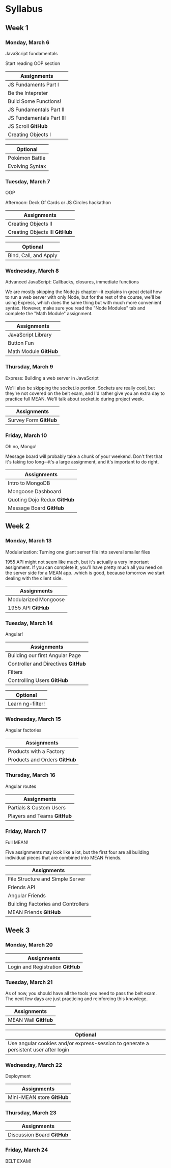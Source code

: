 # Syllabus 

## Week 1

### Monday, March 6

JavaScript fundamentals

Start reading OOP section

Assignments| 
---| 
JS Fundaments Part I| 
Be the Intepreter| 
Build Some Functions!| 
JS Fundamentals Part II| 
JS Fundamentals Part III| 
JS Scroll **GitHub**| 
Creating Objects I| 

Optional|
---|
Pok&#233;mon Battle|
Evolving Syntax|

### Tuesday, March 7

OOP

Afternoon: Deck Of Cards or JS Circles hackathon

Assignments|
---|
Creating Objects II|
Creating Objects III **GitHub**|

Optional|
---|
Bind, Call, and Apply|


### Wednesday, March 8

Advanced JavaScript: Callbacks, closures, immediate functions

We are mostly skipping the Node.js chapter--it explains in great detail how to run a web server with only Node, but for the rest of the course, we'll be using Express, which does the same thing but with much more convenient syntax.  However, make sure you read the "Node Modules" tab and complete the "Math Module" assignment.

Assignments|
---|
JavaScript Library|
Button Fun|
Math Module **GitHub**|

### Thursday, March 9

Express: Building a web server in JavaScript

We'll also be skipping the socket.io portion.  Sockets are really cool, but they're not covered on the belt exam, and I'd rather give you an extra day to practice full MEAN.  We'll talk about socket.io during project week.

Assignments|
---|
Survey Form **GitHub**|


### Friday, March 10

Oh no, Mongo!

Message board will probably take a chunk of your weekend.  Don't fret that it's taking too long--it's a large assignment, and it's important to do right.

Assignments|
---|
Intro to MongoDB|
Mongoose Dashboard|
Quoting Dojo Redux **GitHub**|
Message Board **GitHub**|

## Week 2

### Monday, March 13

Modularization: Turning one giant server file into several smaller files

1955 API might not seem like much, but it's actually a very important assignment.  If you can complete it, you'll have pretty much all you need on the server side for a MEAN app...which is good, because tomorrow we start dealing with the client side.

Assignments|
---|
Modularized Mongoose|
1955 API **GitHub**|



### Tuesday, March 14

Angular!

Assignments|
---|
Building our first Angular Page|
Controller and Directives **GitHub**|
Filters|
Controlling Users **GitHub**|

Optional|
---|
Learn ng-filter!|


### Wednesday, March 15

Angular factories

Assignments|
---|
Products with a Factory|
Products and Orders **GitHub**|

### Thursday, March 16

Angular routes

Assignments|
---|
Partials & Custom Users|
Players and Teams **GitHub**|


### Friday, March 17

Full MEAN!

Five assignments may look like a lot, but the first four are all building individual pieces that are combined into MEAN Friends.

Assignments|
---|
File Structure and Simple Server|
Friends API|
Angular Friends|
Building Factories and Controllers|
MEAN Friends **GitHub**|


## Week 3

### Monday, March 20

Assignments|
---|
Login and Registration **GitHub**|

### Tuesday, March 21

As of now, you should have all the tools you need to pass the belt exam.  The next few days are just practicing and reinforcing this knowlege.

Assignments|
---|
MEAN Wall **GitHub**|

Optional|
---|
Use angular cookies and/or express-session to generate a persistent user after login|

### Wednesday, March 22

Deployment

Assignments|
---|
Mini-MEAN store **GitHub**|

### Thursday, March 23

Assignments|
---|
Discussion Board **GitHub**|

### Friday, March 24

BELT EXAM!

